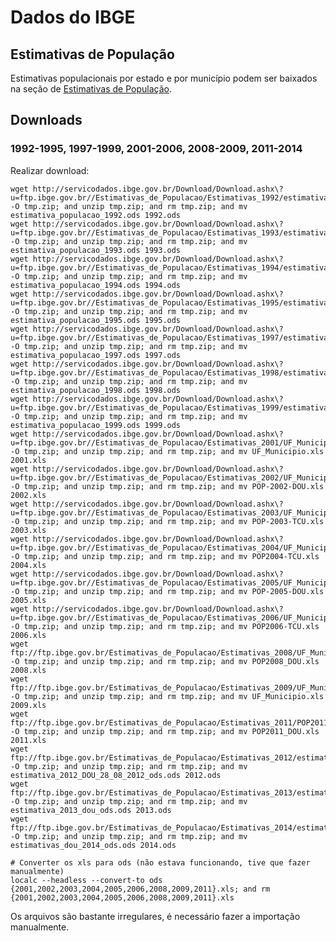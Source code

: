 # Dados do IBGE


## Estimativas de População

Estimativas populacionais por estado e por município podem ser baixados na seção de [Estimativas de População](http://www.ibge.gov.br/home/estatistica/populacao/estimativa2014/default.shtm).

## Downloads

### 1992-1995, 1997-1999, 2001-2006, 2008-2009, 2011-2014

Realizar download:

    wget http://servicodados.ibge.gov.br/Download/Download.ashx\?u=ftp.ibge.gov.br//Estimativas_de_Populacao/Estimativas_1992/estimativa_populacao_1992_ods.zip -O tmp.zip; and unzip tmp.zip; and rm tmp.zip; and mv estimativa_populacao_1992.ods 1992.ods
    wget http://servicodados.ibge.gov.br/Download/Download.ashx\?u=ftp.ibge.gov.br//Estimativas_de_Populacao/Estimativas_1993/estimativa_populacao_1993_ods.zip -O tmp.zip; and unzip tmp.zip; and rm tmp.zip; and mv estimativa_populacao_1993.ods 1993.ods
    wget http://servicodados.ibge.gov.br/Download/Download.ashx\?u=ftp.ibge.gov.br//Estimativas_de_Populacao/Estimativas_1994/estimativa_populacao_1994_ods.zip -O tmp.zip; and unzip tmp.zip; and rm tmp.zip; and mv estimativa_populacao_1994.ods 1994.ods
    wget http://servicodados.ibge.gov.br/Download/Download.ashx\?u=ftp.ibge.gov.br//Estimativas_de_Populacao/Estimativas_1995/estimativa_populacao_1995_ods.zip -O tmp.zip; and unzip tmp.zip; and rm tmp.zip; and mv estimativa_populacao_1995.ods 1995.ods
    wget http://servicodados.ibge.gov.br/Download/Download.ashx\?u=ftp.ibge.gov.br//Estimativas_de_Populacao/Estimativas_1997/estimativa_populacao_1997_ods.zip -O tmp.zip; and unzip tmp.zip; and rm tmp.zip; and mv estimativa_populacao_1997.ods 1997.ods
    wget http://servicodados.ibge.gov.br/Download/Download.ashx\?u=ftp.ibge.gov.br//Estimativas_de_Populacao/Estimativas_1998/estimativa_populacao_1998_ods.zip -O tmp.zip; and unzip tmp.zip; and rm tmp.zip; and mv estimativa_populacao_1998.ods 1998.ods
    wget http://servicodados.ibge.gov.br/Download/Download.ashx\?u=ftp.ibge.gov.br//Estimativas_de_Populacao/Estimativas_1999/estimativa_populacao_1999_ods.zip -O tmp.zip; and unzip tmp.zip; and rm tmp.zip; and mv estimativa_populacao_1999.ods 1999.ods
    wget http://servicodados.ibge.gov.br/Download/Download.ashx\?u=ftp.ibge.gov.br//Estimativas_de_Populacao/Estimativas_2001/UF_Municipio.zip -O tmp.zip; and unzip tmp.zip; and rm tmp.zip; and mv UF_Municipio.xls 2001.xls
    wget http://servicodados.ibge.gov.br/Download/Download.ashx\?u=ftp.ibge.gov.br//Estimativas_de_Populacao/Estimativas_2002/UF_Municipio.zip -O tmp.zip; and unzip tmp.zip; and rm tmp.zip; and mv POP-2002-DOU.xls 2002.xls
    wget http://servicodados.ibge.gov.br/Download/Download.ashx\?u=ftp.ibge.gov.br//Estimativas_de_Populacao/Estimativas_2003/UF_Municipio.zip -O tmp.zip; and unzip tmp.zip; and rm tmp.zip; and mv POP-2003-TCU.xls 2003.xls
    wget http://servicodados.ibge.gov.br/Download/Download.ashx\?u=ftp.ibge.gov.br//Estimativas_de_Populacao/Estimativas_2004/UF_Municipio.zip -O tmp.zip; and unzip tmp.zip; and rm tmp.zip; and mv POP2004-TCU.xls 2004.xls
    wget http://servicodados.ibge.gov.br/Download/Download.ashx\?u=ftp.ibge.gov.br//Estimativas_de_Populacao/Estimativas_2005/UF_Municipio.zip -O tmp.zip; and unzip tmp.zip; and rm tmp.zip; and mv POP-2005-DOU.xls 2005.xls
    wget http://servicodados.ibge.gov.br/Download/Download.ashx\?u=ftp.ibge.gov.br//Estimativas_de_Populacao/Estimativas_2006/UF_Municipio.zip -O tmp.zip; and unzip tmp.zip; and rm tmp.zip; and mv POP2006-TCU.xls 2006.xls
    wget ftp://ftp.ibge.gov.br/Estimativas_de_Populacao/Estimativas_2008/UF_Municipio.zip -O tmp.zip; and unzip tmp.zip; and rm tmp.zip; and mv POP2008_DOU.xls 2008.xls
    wget ftp://ftp.ibge.gov.br/Estimativas_de_Populacao/Estimativas_2009/UF_Municipio.zip -O tmp.zip; and unzip tmp.zip; and rm tmp.zip; and mv UF_Municipio.xls 2009.xls
    wget ftp://ftp.ibge.gov.br/Estimativas_de_Populacao/Estimativas_2011/POP2011_DOU.zip -O tmp.zip; and unzip tmp.zip; and rm tmp.zip; and mv POP2011_DOU.xls 2011.xls
    wget ftp://ftp.ibge.gov.br/Estimativas_de_Populacao/Estimativas_2012/estimativa_2012_DOU_28_08_2012_ods.zip -O tmp.zip; and unzip tmp.zip; and rm tmp.zip; and mv estimativa_2012_DOU_28_08_2012_ods.ods 2012.ods
    wget ftp://ftp.ibge.gov.br/Estimativas_de_Populacao/Estimativas_2013/estimativa_2013_dou_ods.zip -O tmp.zip; and unzip tmp.zip; and rm tmp.zip; and mv estimativa_2013_dou_ods.ods 2013.ods
    wget ftp://ftp.ibge.gov.br/Estimativas_de_Populacao/Estimativas_2014/estimativa_dou_2014_ods.zip -O tmp.zip; and unzip tmp.zip; and rm tmp.zip; and mv estimativas_dou_2014_ods.ods 2014.ods

    # Converter os xls para ods (não estava funcionando, tive que fazer manualmente)
    localc --headless --convert-to ods {2001,2002,2003,2004,2005,2006,2008,2009,2011}.xls; and rm {2001,2002,2003,2004,2005,2006,2008,2009,2011}.xls

Os arquivos são bastante irregulares, é necessário fazer a importação manualmente.
